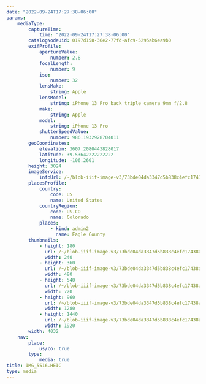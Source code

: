 ```yaml
---
date: "2022-09-24T17:27:38-06:00"
params:
    mediaType:
        captureTime:
            time: "2022-09-24T17:27:38-06:00"
        catalogNodeUid: 0197d158-36e2-77fd-afc9-5295ab6ea9b0
        exifProfile:
            apertureValue:
                number: 2.8
            focalLength:
                number: 9
            iso:
                number: 32
            lensMake:
                string: Apple
            lensModel:
                string: iPhone 13 Pro back triple camera 9mm f/2.8
            make:
                string: Apple
            model:
                string: iPhone 13 Pro
            shutterSpeedValue:
                number: 986.1932928704011
        geoCoordinates:
            elevation: 3607.2080443828017
            latitude: 39.53642222222222
            longitude: -106.2601
        height: 3024
        imageService:
            infoUrl: /~/blob-iiif-image-v3/73bde04da3347d5b838c4efc17438a506ec2ec7cf5541fc929a1b306f3dadf98/info.json
        placesProfile:
            country:
                code: US
                name: United States
            countryRegion:
                code: US-CO
                name: Colorado
            places:
                - kind: admin2
                  name: Eagle County
        thumbnails:
            - height: 180
              url: /~/blob-iiif-image-v3/73bde04da3347d5b838c4efc17438a506ec2ec7cf5541fc929a1b306f3dadf98/full/240%2C180/0/default.jpg
              width: 240
            - height: 360
              url: /~/blob-iiif-image-v3/73bde04da3347d5b838c4efc17438a506ec2ec7cf5541fc929a1b306f3dadf98/full/480%2C360/0/default.jpg
              width: 480
            - height: 540
              url: /~/blob-iiif-image-v3/73bde04da3347d5b838c4efc17438a506ec2ec7cf5541fc929a1b306f3dadf98/full/720%2C540/0/default.jpg
              width: 720
            - height: 960
              url: /~/blob-iiif-image-v3/73bde04da3347d5b838c4efc17438a506ec2ec7cf5541fc929a1b306f3dadf98/full/1280%2C960/0/default.jpg
              width: 1280
            - height: 1440
              url: /~/blob-iiif-image-v3/73bde04da3347d5b838c4efc17438a506ec2ec7cf5541fc929a1b306f3dadf98/full/1920%2C1440/0/default.jpg
              width: 1920
        width: 4032
    nav:
        place:
            us/co: true
        type:
            media: true
title: IMG_5516.HEIC
type: media
---
```


